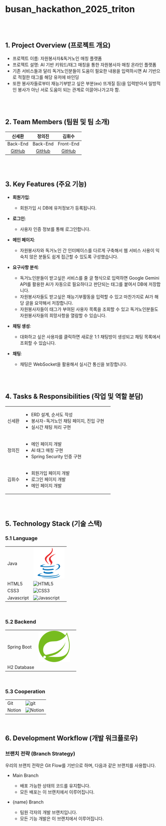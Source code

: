 # busan_hackathon_2025_triton

<a href="https://club-project-one.vercel.app/" target="_blank">
</a>

<br/>
<br/>

## 1. Project Overview (프로젝트 개요)
- 프로젝트 이름: 자원봉사자&독거노인 매칭 플랫폼
- 프로젝트 설명: AI 기반 키워드/태그 매칭을 통한 자원봉사자 매칭 온라인 플랫폼
- 기존 서비스들과 달리 독거노인분들이 도움이 필요한 내용을 입력하시면 AI 기반으로 적절한 태그를 해당 유저에 바인딩
- 또한 봉사자들로부터 재능기부받고 싶은 부분(ex) 뜨개질 등)을 입력받아서 일방적인 봉사가 아닌 서로 도움이 되는 관계로 이끌어나가고자 함.

<br/>
<br/>

## 2. Team Members (팀원 및 팀 소개)
| 신세환 | 정의진 | 김휘수 |
|:------:|:------:|:------:|
| Back-End | Back-End | Front-End |
| [GitHub](https://github.com/sinsehwan) | [GitHub](https://github.com/Kimgooner) | [GitHub](https://github.com/snorlax914) |

<br/>
<br/>

## 3. Key Features (주요 기능)
- **회원가입**:
  - 회원가입 시 DB에 유저정보가 등록됩니다.

- **로그인**:
  - 사용자 인증 정보를 통해 로그인합니다.

- **메인 페이지**:
  - 자원봉사자와 독거노인 간 인터페이스를 다르게 구축해서 웹 서비스 사용이 익숙치 않은 분들도 쉽게 접근할 수 있도록 구성했습니다. 

- **요구사항 분석**:
  - 독거노인분들이 받고싶은 서비스를 줄 글 형식으로 입력하면 Google Gemini API를 활용한 AI가 자동으로 필요하다고 판단되는 태그를 붙여서 DB에 저장합니다.
  - 자원봉사자들도 받고싶은 재능기부활동을 입력할 수 있고 마찬가지로 AI가 해당 글을 요약해서 저장합니다.
  - 자원봉사자들이 태그가 부여된 사용자 목록을 조회할 수 있고 독거노인분들도 자원봉사자들의 희망사항을 열람할 수 있습니다.

- **채팅 생성**:
  - 대화하고 싶은 사용자를 클릭하면 새로운 1:1 채팅방이 생성되고 채팅 목록에서 조회할 수 있습니다.

- **채팅**:
  - 채팅은 WebSocket을 활용해서 실시간 통신을 보장합니다.

<br/>
<br/>

## 4. Tasks & Responsibilities (작업 및 역할 분담)
|  |  |  |
|-----------------|-----------------|-----------------|
| 신세환    | <ul><li>ERD 설계, 순서도 작성</li><li>봉사자-독거노인 채팅 페이지, 진입 구현</li><li>실시간 채팅 처리 구현</li></ul>     |
| 정의진   | <ul><li>메인 페이지 개발</li><li>AI 태그 매칭 구현</li><li>Spring Security 인증 구현</li></ul> |
| 김휘수   |<ul><li>회원가입 페이지 개발</li><li>로그인 페이지 개발</li><li>메인 페이지 개발</li></ul>  |

<br/>
<br/>

## 5. Technology Stack (기술 스택)
### 5.1 Language
|  |  |
|-----------------|-----------------|
| Java    | <img src="https://raw.githubusercontent.com/devicons/devicon/master/icons/java/java-original.svg" alt="Java" width="100"> |
| HTML5    |<img src="https://github.com/user-attachments/assets/2e122e74-a28b-4ce7-aff6-382959216d31" alt="HTML5" width="100">| 
| CSS3    |   <img src="https://github.com/user-attachments/assets/c531b03d-55a3-40bf-9195-9ff8c4688f13" alt="CSS3" width="100">|
| Javascript    |  <img src="https://github.com/user-attachments/assets/4a7d7074-8c71-48b4-8652-7431477669d1" alt="Javascript" width="100"> | 


<br/>

### 5.2 Backend
|  |  |  |
|-----------------|-----------------|-----------------|
| Spring Boot    | <img src="https://raw.githubusercontent.com/devicons/devicon/master/icons/spring/spring-original.svg" alt="Spring Boot" width="100"> |
| H2 Database | |


<br/>

### 5.3 Cooperation
|  |  |
|-----------------|-----------------|
| Git    |  <img src="https://github.com/user-attachments/assets/483abc38-ed4d-487c-b43a-3963b33430e6" alt="git" width="100">    |
| Notion    |  <img src="https://github.com/user-attachments/assets/34141eb9-deca-416a-a83f-ff9543cc2f9a" alt="Notion" width="100">    |

<br/>

## 6. Development Workflow (개발 워크플로우)
### 브랜치 전략 (Branch Strategy)
우리의 브랜치 전략은 Git Flow를 기반으로 하며, 다음과 같은 브랜치를 사용합니다.

- Main Branch
  - 배포 가능한 상태의 코드를 유지합니다.
  - 모든 배포는 이 브랜치에서 이루어집니다.
  
- {name} Branch
  - 팀원 각자의 개발 브랜치입니다.
  - 모든 기능 개발은 이 브랜치에서 이루어집니다.

<br/>
<br/>